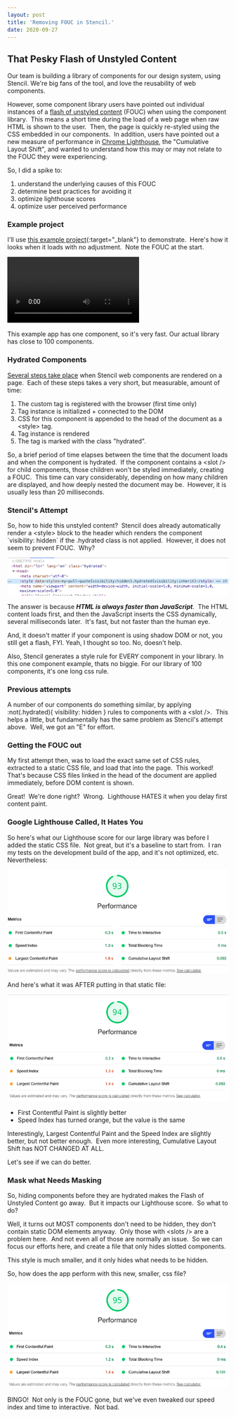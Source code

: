 ```yaml
---
layout: post
title: 'Removing FOUC in Stencil.'
date: 2020-09-27
---
```


## That Pesky Flash of Unstyled Content

Our team is building a library of components for our design system, using
Stencil. We're big fans of the tool, and love the reusability of web
components.

However, some component library users have pointed out individual instances of a
[flash of unstyled
content](https://en.wikipedia.org/wiki/Flash_of_unstyled_content) (FOUC)
when using the component library.  This means a short time during the
load of a web page when raw HTML is shown to the user.  Then, the page
is quickly re-styled using the CSS embedded in our components.  In
addition, users have pointed out a new measure of performance in [Chrome
Lighthouse](https://developers.google.com/web/tools/lighthouse), the
\"Cumulative Layout Shift\", and wanted to understand how this may or
may not relate to the FOUC they were experiencing.

So, I did a spike to:

1.  understand the underlying causes of this FOUC
2.  determine best practices for avoiding it
3.  optimize lighthouse scores
4.  optimize user perceived performance

### Example project

I'll use [this example project](https://github.com/bbellmyers/fouc-stencil){:target="\_blank"}
to demonstrate.  Here\'s how it looks when it loads with no adjustment. 
Note the FOUC at the start.

<video controls>
    <source src="/media/fouc-example1.mp4"
            type="video/mp4">
    Sorry, your browser doesn't support embedded videos.
</video>

This example app has one component, so it's very fast. Our actual library has close
to 100 components.

### Hydrated Components

[Several steps take
place](https://stenciljs.com/docs/component-lifecycle) when Stencil web
components are rendered on a page.  Each of these steps takes a very
short, but measurable, amount of time:

1.  The custom tag is registered with the browser (first time only)
2.  Tag instance is initialized + connected to the DOM
3.  CSS for this component is appended to the head of the document as a
    \<style\> tag.
4.  Tag instance is rendered
5.  The tag is marked with the class \"hydrated\".

So, a brief period of time elapses between the time that the document
loads and when the component is hydrated.  If the component contains a
\<slot /\> for child components, those children won\'t be styled
immediately, creating a FOUC.  This time can vary considerably,
depending on how many children are displayed, and how deeply nested the
document may be.  However, it is usually less than 20 milliseconds.

### Stencil\'s Attempt

So, how to hide this unstyled content?  Stencil does already
automatically render a \<style\> block to the header which renders the
component \`visibility: hidden\` if the .hydrated class is not applied. 
However, it does not seem to prevent FOUC.  Why?

![](/media/stencil-hydrated.png)

The answer is because **_HTML is always faster than JavaScript_**.  The
HTML content loads first, and then the JavaScript inserts the CSS
dynamically, several milliseconds later.  It\'s fast, but not faster
than the human eye.

And, it doesn't matter if your component is using shadow DOM or not, you
still get a flash, FYI. Yeah, I thought so too. No, doesn't help.

Also, Stencil generates a style rule for EVERY component in your library. In this
one component example, thats no biggie. For our library of 100 components,
it's one long css rule.

### Previous attempts

A number of our components do something similar, by applying
:not(.hydrated){ visibility: hidden } rules to components with a \<slot
/\>.  This helps a little, but fundamentally has the same problem as
Stencil\'s attempt above.  Well, we got an \"E\" for effort.

### Getting the FOUC out

My first attempt then, was to load the exact same set of CSS rules,
extracted to a static CSS file, and load that into the page.  This
worked!  That\'s because CSS files linked in the head of the document
are applied immediately, before DOM content is shown.

Great!  We\'re done right?  Wrong.  Lighthouse HATES it when you delay
first content paint.

### Google Lighthouse Called, It Hates You

So here\'s what our Lighthouse score for our large library was before I added
the static CSS file.  Not great, but it\'s a baseline to start from.  I ran my tests on
the development build of the app, and it\'s not optimized, etc. 
Nevertheless:

![](/media/lighthouse1-no-mask.png)

And here\'s what it was AFTER putting in that static file:

![](/media/lighthouse2-all-mask.png)

- First Contentful Paint is slightly better
- Speed Index has turned orange, but the value is the same

Interestingly, Largest Contentful Paint and the Speed Index are slightly
better, but not better enough.  Even more interesting, Cumulative Layout
Shift has NOT CHANGED AT ALL.

Let's see if we can do better.

### Mask what Needs Masking

So, hiding components before they are hydrated makes the Flash of
Unstyled Content go away.  But it impacts our Lighthouse score.  So what to do?

Well, it turns out MOST components don\'t need to be hidden, they don\'t
contain static DOM elements anyway.  Only those with \<slots /\> are a
problem here.  And not even all of those are normally an issue.  So we
can focus our efforts here, and create a file that only hides slotted
components.

This style is much smaller, and it only hides what needs to be hidden.

So, how does the app perform with this new, smaller, css file?

![](/media/lighthouse3-some-mask.png)

BINGO!  Not only is the FOUC gone, but we\'ve even tweaked our speed index
and time to interactive.  Not bad.
